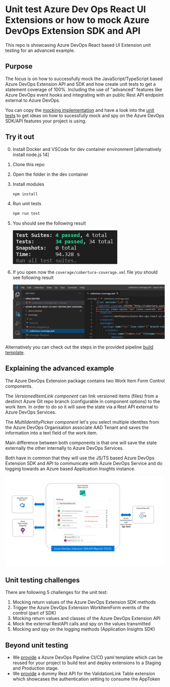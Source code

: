 # Unit test Azure Dev Ops React UI Extensions or how to mock Azure DevOps Extension SDK and API

This repo is showcasing Azure DevOps React based UI Extension unit testing for an advanced example.

## Purpose

The focus is on how to successfully mock the JavaScript/TypeScript based Azure DevOps Extension API and SDK
and how create unit tests to get a statement coverage of 100%.
Including the use of "advanced" features like Azure DevOps event hooks and
integrating with an public Rest API endpoint external to Azure DevOps.

You can copy the [mocking implementation](src/__mocks__) and have a look into the [unit tests](src/Tests) to get ideas
on how to sucessfully mock and spy on the Azure DevOps SDK/API features your project is using.

## Try it out

0. Install Docker and VSCode for dev container environment [alternatively install node.js 14]
1. Clone this repo
2. Open the folder in the dev container
3. Install modules

    ```bash
    npm install
    ```

4. Run unit tests

    ```bash
    npm run test
    ```

5. You should see the following result

   ![Unit Test Result](docs/images/unit-test-result.png)

6. If you open now the `coverage/cobertura-coverage.xml` file you should see following result

   ![Coverage Report](docs/images/coverage-report.png)

Alternatively you can check out the steps in the provided pipeline [build template](pipelines/build-extension.yml).

## Explaining the advanced example

The Azure DevOps Extension package contains two Work Item Form Control components.

The _VersionedItemLink component_ can link versioned items (files) from a destinct Azure Git repo branch
(configurable in component options) to the work item.
In order to do so it will save the state via a Rest API external to Azure DevOps Services.

The _MultiIdentityPicker component_ let's you select multiple identites from the Azure DevOps Organisation associate
AAD Tenant and saves the information into a text field of the work item.

Main difference between both components is that one will save the state externally
the other internally to Azure DevOps Services.

Both have in common that they will use the JS/TS based Azure DevOps Extension SDK and API
to communicate with Azure DevOps Service and do logging towards an Azure based Application Insights instance.

![Advanced Example](docs/images/high_level_architecture.png)

## Unit testing challenges

There are following 5 challenges for the unit test:

1. Mocking return values of the Azure DevOps Extension SDK methods
2. Trigger the Azure DevOps Extension WorkItemForm events of the control (part of SDK)
3. Mocking return values and classes of the Azure DevOps Extension API
4. Mock the external RestAPI calls and spy on the values transmitted
5. Mocking and spy on the logging methods (Application Insights SDK)

## Beyond unit testing

- We [provide](pipelines) a Azure DevOps Pipeline CI/CD yaml template which can be reused for your project
to build test and deploy extensions to a Staging and Production stage.
- We [provide](dummyrestapi) a dummy Rest API for the ValidationLink Table extension
which showcases the authentication setting to consume the AppToken

